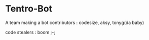 # Tentro-Bot
A team making a bot
contributors : 
codesize, aksy, tonyg(da baby)

code stealers : 
boom ;-;
